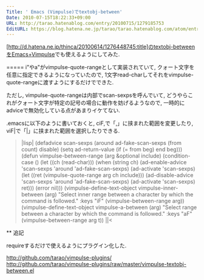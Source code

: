 ```yaml
---
Title: ' Emacs (Vimpulse)でtextobj-between'
Date: 2010-07-15T18:22:33+09:00
URL: http://tarao.hatenablog.com/entry/20100715/1279185753
EditURL: https://blog.hatena.ne.jp/tarao/tarao.hatenablog.com/atom/entry/6653586347149236248
---
```


[http://d.hatena.ne.jp/thinca/20100614/1276448745:title]のtextobj-betweenをEmacs+<a href="http://www.emacswiki.org/emacs/Vimpulse">Vimpulse</a>でも使えるようにしてみた.

=====
i"やa"がvimpulse-quote-rangeとして実装されていて, クォート文字を任意に指定できるようになっていたので, 1文字read-charしてそれをvimpulse-quote-rangeに渡すようにするだけでできた.

ただし, vimpulse-quote-rangeは内部でscan-sexpsを呼んでいて, どうやらこれがクォート文字が特定の記号の場合に動作を妨げるようなので, 一時的にadviceで無効化している点があまりイケてない.

.emacsに以下のように書いておくと, ciF,で「,」に挟まれた範囲を変更したり, viF|で「|」に挟まれた範囲を選択したりできる.

>|lisp|
(defadvice scan-sexps (around ad-fake-scan-sexps (from count) disable)
  (setq ad-return-value (if (= from beg) end beg)))
(defun vimpulse-between-range (arg &optional include)
  (condition-case ()
      (let ((ch (read-char)))
        (when (string ch)
          (ad-enable-advice 'scan-sexps 'around 'ad-fake-scan-sexps)
          (ad-activate 'scan-sexps)
          (let ((ret (vimpulse-quote-range arg ch include)))
            (ad-disable-advice 'scan-sexps 'around 'ad-fake-scan-sexps)
            (ad-activate 'scan-sexps)
            ret)))
    (error nil)))
(vimpulse-define-text-object vimpulse-inner-between (arg)
  "Select inner range between a character by which the command is followed."
  :keys "iF"
  (vimpulse-between-range arg))
(vimpulse-define-text-object vimpulse-a-between (arg)
  "Select range between a character by which the command is followed."
  :keys "aF"
  (vimpulse-between-range arg t))
||<

** 追記

requireするだけで使えるようにプラグイン化した.

http://github.com/tarao/vimpulse-plugins/
http://github.com/tarao/vimpulse-plugins/raw/master/vimpulse-textobj-between.el
